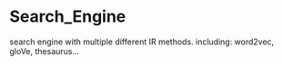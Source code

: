 # Search_Engine
search engine with multiple different IR methods. including: word2vec, gloVe, thesaurus...